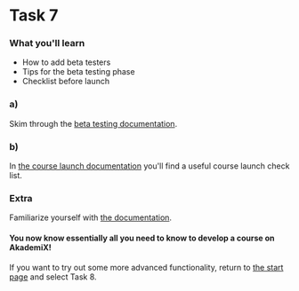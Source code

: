 # Task 7

### What you'll learn
* How to add beta testers
* Tips for the beta testing phase
* Checklist before launch

### a)

Skim through the [beta testing documentation](http://edx.readthedocs.io/projects/open-edx-building-and-running-a-course/en/open-release-eucalyptus.master/releasing_course/beta_testing.html).

### b)

In [the course launch documentation](http://edx.readthedocs.io/projects/open-edx-building-and-running-a-course/en/open-release-eucalyptus.master/releasing_course/course_launching.html) you'll find a useful course launch check list.

### Extra

Familiarize yourself with [the documentation](http://edx.readthedocs.io/projects/open-edx-building-and-running-a-course/en/latest/getting_started/index.html).

#### You now know essentially all you need to know to develop a course on AkademiX!

If you want to try out some more advanced functionality, return to [the start page](../README.md#oppgaver) and select Task 8.
